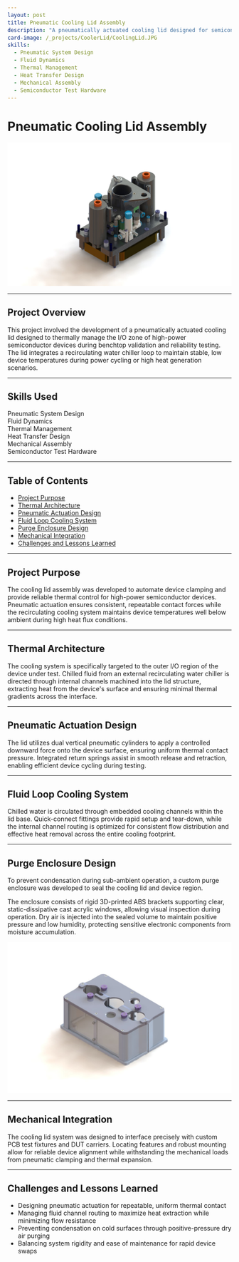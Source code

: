 ```yaml
---
layout: post
title: Pneumatic Cooling Lid Assembly
description: "A pneumatically actuated cooling lid designed for semiconductor device testing, utilizing a recirculating fluid loop to maintain controlled temperatures across the device's I/O region. This assembly enables consistent thermal contact and automated device engagement during thermal cycling tests."
card-image: /_projects/CoolerLid/CoolingLid.JPG
skills:
  - Pneumatic System Design
  - Fluid Dynamics
  - Thermal Management
  - Heat Transfer Design
  - Mechanical Assembly
  - Semiconductor Test Hardware
---
```


# Pneumatic Cooling Lid Assembly

<img src="/_projects/CoolerLid/CoolingLid.JPG" alt="Pneumatic Cooling Lid Assembly" class="centered-image" />

---

## Project Overview

This project involved the development of a pneumatically actuated cooling lid designed to thermally manage the I/O zone of high-power semiconductor devices during benchtop validation and reliability testing. The lid integrates a recirculating water chiller loop to maintain stable, low device temperatures during power cycling or high heat generation scenarios.

---

## Skills Used

<div class="skills-list">
  <div class="skill">Pneumatic System Design</div>
  <div class="skill">Fluid Dynamics</div>
  <div class="skill">Thermal Management</div>
  <div class="skill">Heat Transfer Design</div>
  <div class="skill">Mechanical Assembly</div>
  <div class="skill">Semiconductor Test Hardware</div>
</div>


---

## Table of Contents
- [Project Purpose](#project-purpose)
- [Thermal Architecture](#thermal-architecture)
- [Pneumatic Actuation Design](#pneumatic-actuation-design)
- [Fluid Loop Cooling System](#fluid-loop-cooling-system)
- [Purge Enclosure Design](#purge-enclosure-design)
- [Mechanical Integration](#mechanical-integration)
- [Challenges and Lessons Learned](#challenges-and-lessons-learned)

---

## Project Purpose

The cooling lid assembly was developed to automate device clamping and provide reliable thermal control for high-power semiconductor devices. Pneumatic actuation ensures consistent, repeatable contact forces while the recirculating cooling system maintains device temperatures well below ambient during high heat flux conditions.

---

## Thermal Architecture

The cooling system is specifically targeted to the outer I/O region of the device under test. Chilled fluid from an external recirculating water chiller is directed through internal channels machined into the lid structure, extracting heat from the device's surface and ensuring minimal thermal gradients across the interface.

---

## Pneumatic Actuation Design

The lid utilizes dual vertical pneumatic cylinders to apply a controlled downward force onto the device surface, ensuring uniform thermal contact pressure. Integrated return springs assist in smooth release and retraction, enabling efficient device cycling during testing.

---

## Fluid Loop Cooling System

Chilled water is circulated through embedded cooling channels within the lid base. Quick-connect fittings provide rapid setup and tear-down, while the internal channel routing is optimized for consistent flow distribution and effective heat removal across the entire cooling footprint.

---

## Purge Enclosure Design

To prevent condensation during sub-ambient operation, a custom purge enclosure was developed to seal the cooling lid and device region.

The enclosure consists of rigid 3D-printed ABS brackets supporting clear, static-dissipative cast acrylic windows, allowing visual inspection during operation. Dry air is injected into the sealed volume to maintain positive pressure and low humidity, protecting sensitive electronic components from moisture accumulation.

<img src="/_projects/CoolerLid/CoolingLidPurge.JPG" alt="Cooling Lid Purge Box Enclosure" class="centered-image" />

---

## Mechanical Integration

The cooling lid system was designed to interface precisely with custom PCB test fixtures and DUT carriers. Locating features and robust mounting allow for reliable device alignment while withstanding the mechanical loads from pneumatic clamping and thermal expansion.

---

## Challenges and Lessons Learned

- Designing pneumatic actuation for repeatable, uniform thermal contact
- Managing fluid channel routing to maximize heat extraction while minimizing flow resistance
- Preventing condensation on cold surfaces through positive-pressure dry air purging
- Balancing system rigidity and ease of maintenance for rapid device swaps
